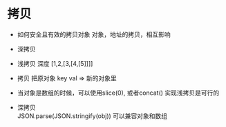 # 拷贝
- 如何安全且有效的拷贝对象
    对象，地址的拷贝，相互影响
- 深拷贝
- 浅拷贝
    深度 [1,2,[3,[4,[5]]]] 
- 拷贝
    把原对象 key val  =>  新的对象里



- 当对象是数组的时候，可以使用slice(0), 或者concat()
    实现浅拷贝是可行的

- 深拷贝  
    JSON.parse(JSON.stringify(obj)) 可以兼容对象和数组